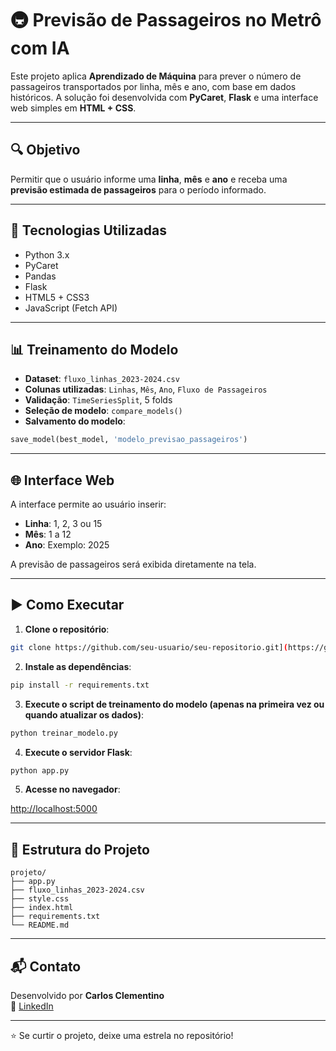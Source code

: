 
# 🚇 Previsão de Passageiros no Metrô com IA

Este projeto aplica **Aprendizado de Máquina** para prever o número de passageiros transportados por linha, mês e ano, com base em dados históricos. A solução foi desenvolvida com **PyCaret**, **Flask** e uma interface web simples em **HTML + CSS**.

---

## 🔍 Objetivo

Permitir que o usuário informe uma **linha**, **mês** e **ano** e receba uma **previsão estimada de passageiros** para o período informado.

---

## 🧠 Tecnologias Utilizadas

- Python 3.x  
- PyCaret  
- Pandas  
- Flask  
- HTML5 + CSS3  
- JavaScript (Fetch API)  

---

## 📊 Treinamento do Modelo

- **Dataset**: `fluxo_linhas_2023-2024.csv`  
- **Colunas utilizadas**: `Linhas`, `Mês`, `Ano`, `Fluxo de Passageiros`  
- **Validação**: `TimeSeriesSplit`, 5 folds  
- **Seleção de modelo**: `compare_models()`  
- **Salvamento do modelo**:
  
```python
save_model(best_model, 'modelo_previsao_passageiros')
```

---

## 🌐 Interface Web

A interface permite ao usuário inserir:

- **Linha**: 1, 2, 3 ou 15  
- **Mês**: 1 a 12  
- **Ano**: Exemplo: 2025  

A previsão de passageiros será exibida diretamente na tela.

---

## ▶️ Como Executar

1. **Clone o repositório**:

```bash
git clone https://github.com/seu-usuario/seu-repositorio.git](https://github.com/csclementino/metroflux-predictor.git
```

2. **Instale as dependências**:

```bash
pip install -r requirements.txt
```

3. **Execute o script de treinamento do modelo (apenas na primeira vez ou quando atualizar os dados)**:

```bash
python treinar_modelo.py
```

4. **Execute o servidor Flask**:

```bash
python app.py
```

5. **Acesse no navegador**:

[http://localhost:5000](http://localhost:5000)

---

## 📁 Estrutura do Projeto

```
projeto/
├── app.py
├── fluxo_linhas_2023-2024.csv
├── style.css
├── index.html
├── requirements.txt
└── README.md
```

---

## 📬 Contato

Desenvolvido por **Carlos Clementino**  
🔗 [LinkedIn](https://www.linkedin.com/in/carlosclementino/)

---

⭐ Se curtir o projeto, deixe uma estrela no repositório!
